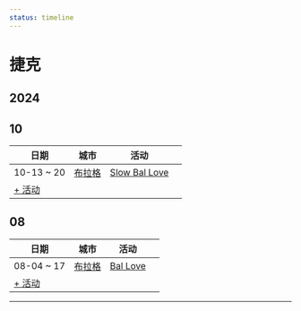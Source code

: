 ```yaml
---
status: timeline
---
```


# 捷克

## 2024

## 10

| 日期 | 城市 | 活动 | |
| --- | --- | --- | --- |
| 10-13 ~ 20 | [布拉格](by_city.md#prague) | [Slow Bal Love](slow-bal-love-2024.md) |  |
| [+ 活动](https://github.com/swingdance/events/issues/new?assignees=&labels=add+event&projects=&template=02-add_entity.yml&title=Add%20Event%3A%202024%2Fcs_CZ%20%E2%80%A2%20%3CName%3E&region=cs_CZ&province=&city=&org_id=&date_starts=2024-10-&date_ends=2024-10-)

## 08

| 日期 | 城市 | 活动 | |
| --- | --- | --- | --- |
| 08-04 ~ 17 | [布拉格](by_city.md#prague) | [Bal Love](bal-love-2024.md) |  |
| [+ 活动](https://github.com/swingdance/events/issues/new?assignees=&labels=add+event&projects=&template=02-add_entity.yml&title=Add%20Event%3A%202024%2Fcs_CZ%20%E2%80%A2%20%3CName%3E&region=cs_CZ&province=&city=&org_id=&date_starts=2024-08-&date_ends=2024-08-)

---

